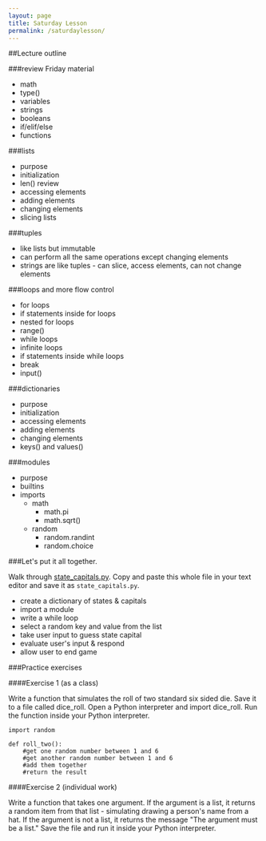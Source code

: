 ```yaml
---
layout: page
title: Saturday Lesson
permalink: /saturdaylesson/
---
```


##Lecture outline

###review Friday material
* math
* type()
* variables
* strings
* booleans
* if/elif/else
* functions

###lists
* purpose
* initialization
* len() review
* accessing elements
* adding elements
* changing elements
* slicing lists

###tuples

* like lists but immutable
* can perform all the same operations except changing elements
* strings are like tuples - can slice, access elements, can not change elements

###loops and more flow control
* for loops
* if statements inside for loops
* nested for loops
* range()
* while loops
* infinite loops
* if statements inside while loops
* break
* input()

###dictionaries
* purpose
* initialization
* accessing elements
* adding elements
* changing elements
* keys() and values()

###modules
* purpose
* builtins
* imports
    * math
        * math.pi
        * math.sqrt()    
    * random
        * random.randint
        * random.choice

###Let's put it all together.

Walk through [state_capitals.py](https://raw.githubusercontent.com/PhillyPythonWorkshop/PhillyPythonWorkshop.github.io/master/misc/state_capitals.py).  Copy and paste this whole file in your text editor and save it as `state_capitals.py`.

* create a dictionary of states & capitals 
* import a module
* write a while loop 
* select a random key and value from the list
* take user input to guess state capital
* evaluate user's input & respond
* allow user to end game


###Practice exercises

####Exercise 1 (as a class)

Write a function that simulates the roll of two standard six sided die. 
Save it to a file called dice_roll.  Open a Python interpreter and import dice_roll.  Run the function inside your Python interpreter.

~~~
import random

def roll_two():
    #get one random number between 1 and 6
    #get another random number between 1 and 6
    #add them together
    #return the result
~~~

####Exercise 2 (individual work)

Write a function that takes one argument.  If the argument is a list, it returns a random item from that list - simulating drawing a person's name from a hat.  If the argument is not a list, it returns the message "The argument must be a list." Save the file and run it inside your Python interpreter.
